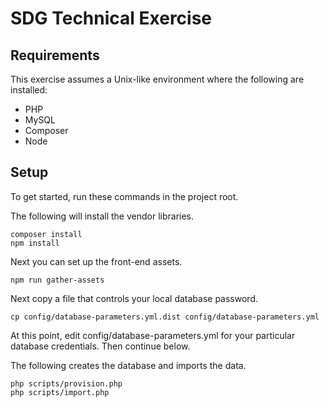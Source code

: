 # SDG Technical Exercise

## Requirements

This exercise assumes a Unix-like environment where the following are installed:

* PHP
* MySQL
* Composer
* Node

## Setup

To get started, run these commands in the project root.

The following will install the vendor libraries.

```
composer install
npm install
```

Next you can set up the front-end assets.

```
npm run gather-assets
```

Next copy a file that controls your local database password.

```
cp config/database-parameters.yml.dist config/database-parameters.yml
```

At this point, edit config/database-parameters.yml for your particular database credentials. Then continue below.

The following creates the database and imports the data.

```
php scripts/provision.php
php scripts/import.php
```
